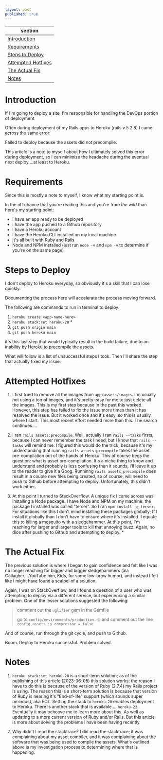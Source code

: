 ```yaml
---
layout: post
published: true
---
```

|section|
|-------|
|[Introduction](#introduction)|
|[Requirements](#requirements)|
|[Steps to Deploy](#steps-to-deploy)|
|[Attempted Hotfixes](#attempted-hotfixes)|
|[The Actual Fix](#the-actual-fix)|
|[Notes](#notes)|


# Introduction

If I'm going to deploy a site, I'm responsible for handling the DevOps portion of deployment.

Often during deployment of my Rails apps to Heroku (rails v 5.2.8) I came across the same error:

Failed to deploy because the assets did not precompile.

This article is a note to myself about how I ultimately solved this error during deployment, so I can minimize the headache during the eventual next deploy....at least to Heroku.

# Requirements

Since this is mostly a note to myself, I know what my starting point is.

In the off chance that you're reading this and you're from _the wild_ than here's my starting point:

- I have an app ready to be deployed
- I have the app pushed to a Github repository
- I have a Heroku account
- I have the Heroku CLI installed on my local machine
- It's all built with Ruby and Rails
- Node and NPM installed (just run `node -v` and `npm -v` to determine if you're on the same page)

# Steps to Deploy

I don't deploy to Heroku everyday, so obviously it's a skill that I can lose quickly.

Documenting the process here will accelerate the process moving forward.

The following are commands to run in terminal to deploy:

1. `heroku create <app-name-here>`
2. `heroku stack:set heroku-20` *
3. `git push origin main`
4. `git push heroku main`

it's this last step that would typically result in the build failure, due to an inability by Heroku to precompile the assets.

What will follow is a list of unsuccessful steps I took. Then I'll share the step that actually fixed my issue.

# Attempted Hotfixes

1. I first tried to remove all the images from `app/assets/images`. I'm usually not using a ton of images, and it's pretty easy for me to just delete all the images. This is my first step because in the past this worked. However, this step has failed to fix the issue more times than it has resolved the issue. But it worked once and it's easy, so this is usually where I start. This most recent effort needed more than this. The search continues....

2. I ran `rails assets:precompile`. Well, actually I ran `rails --tasks` firsts, because I can never remember the task I need, but I know that `rails --tasks` will remind me. I figured this would do the trick, because it's my understanding that running `rails assets:precompile` takes the asset pre-compilation out of the hands of Heroku. This of course begs the question: what is asset pre-compilation. It's a niche thing to know and understand and probably is less confusing than it sounds, i'll leave it up to the reader to give it a Goog. Runninng `rails assets:precompile` does result in a couple new files being created, so of course, will need to push to Github before attempting to deploy. Unfortunately, this didn't work either.

3. At this point I turned to StackOverflow. A unique fix I came across was installing a Node package. I have Node and NPM on my machine. the package I installed was called "terser". So I ran `npm install -g terser`. For situations like this I don't mind installing these packages globally; If I install it globally than I don't have to ensure where it's installed. I equate this to killing a mosquito with a sledgehammer. At this point, I'm reaching for larger and larger tools to kill that annoying buzz. Again, no dice after pushing to Github and attempting to deploy. *

# The Actual Fix
The previous solution is where I began to gain confidence and felt like I was no longer reaching for bigger and bigger sledgehammers (ala Gallagher....YouTube him, Kids, for some low-brow humor), and instead I felt like I might have found a scalpel of a solution.

Again, I was on StackOverflow, and I found a question of a user who was attempting to deploy via a different service, but experiencing a similar problem. One of the lesser solutions suggested the following:

> comment out the `uglifier` gem in the Gemfile
>
> go to `config/environments/production.rb` and comment out the line `config.assets.js_compressor = false`

And of course, run through the git cycle, and push to Github.

Boom. Deploy to Heroku successful. Problem solved. 

# Notes

1. `heroku stack:set heroku-20` is a short-term solution; as of the publishing of this article (2023-06-05) this solution works; the reason I have to do this is because of the version of Ruby (2.7.4) my Rails project is using. The reason this is a short-term solution is because that version of Ruby is nearing it's "End-of-life" support (which sounds super ominous), aka EOL. Setting the stack to `heroku-20` enables deployment to Heroku. There is another stack that is available.... `heroku-22`. Eventually it may behoove me to learn more about this. As well as updating to a more current version of Ruby and/or Rails. But this article is more about solving the problems I have been having recently.

2. Why didn't I read the stacktrace? I did read the stacktrace; it was complaining about my asset compiler, and it was complaining about the software that was being used to compile the assets. What's outlined above is my investigation process to determining where that is happening.